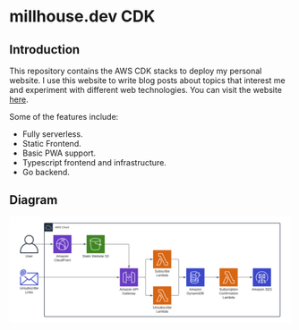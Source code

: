 # millhouse.dev CDK

## Introduction
This repository contains the AWS CDK stacks to deploy my personal website. I use this website to write blog posts about topics that interest me and experiment with different web technologies. You can visit the website [here](https://millhouse.dev).

Some of the features include:
* Fully serverless.
* Static Frontend.
* Basic PWA support.
* Typescript frontend and infrastructure.
* Go backend.

## Diagram
![](docs/assets/diagram.png)
